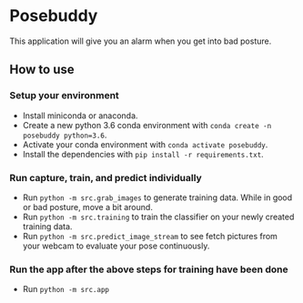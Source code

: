 # Posebuddy

This application will give you an alarm when you get into bad posture.

## How to use
### Setup your environment
- Install miniconda or anaconda.
- Create a new python 3.6 conda environment with `conda create -n posebuddy python=3.6`.
- Activate your conda environment with `conda activate posebuddy`.
- Install the dependencies with `pip install -r requirements.txt`.

### Run capture, train, and predict individually
- Run `python -m src.grab_images` to generate training data. While in good or bad posture, move a bit around.
- Run `python -m src.training` to train the classifier on your newly created training data.
- Run `python -m src.predict_image_stream` to see fetch pictures from your webcam to evaluate your pose continuously.

### Run the app after the above steps for training have been done
- Run `python -m src.app`